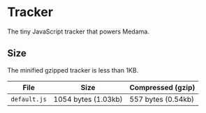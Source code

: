 # Tracker

The tiny JavaScript tracker that powers Medama.

## Size

The minified gzipped tracker is less than 1KB.

| File         | Size                | Compressed (gzip)  |
| ------------ | ------------------- | ------------------ |
| `default.js` | 1054 bytes (1.03kb) | 557 bytes (0.54kb) |
